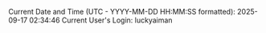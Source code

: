 Current Date and Time (UTC - YYYY-MM-DD HH:MM:SS formatted): 2025-09-17 02:34:46
Current User's Login: luckyaiman
